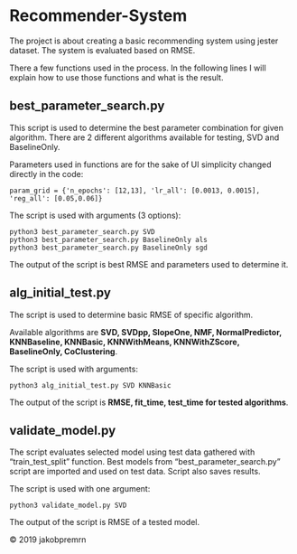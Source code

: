 # Recommender-System

The project is about creating a basic recommending system using jester dataset. The system is evaluated based on RMSE.

There a few functions used in the process. In the following lines I will explain how to use those functions and what is the result.


## best_parameter_search.py

This script is used to determine the best parameter combination for given algorithm. There are 2 different algorithms available for testing, SVD and BaselineOnly.

Parameters used in functions are for the sake of UI simplicity changed directly in the code:

	param_grid = {'n_epochs': [12,13], 'lr_all': [0.0013, 0.0015], 'reg_all': [0.05,0.06]}

The script is used with arguments (3 options):
	
	python3 best_parameter_search.py SVD
	python3 best_parameter_search.py BaselineOnly als
	python3 best_parameter_search.py BaselineOnly sgd

The output of the script is best RMSE and parameters used to determine it.



## alg_initial_test.py

The script is used to determine basic RMSE of specific algorithm.

Available algorithms are **SVD, SVDpp, SlopeOne, NMF, NormalPredictor, KNNBaseline, KNNBasic, KNNWithMeans, KNNWithZScore, BaselineOnly, CoClustering**.

The script is used with arguments:

	python3 alg_initial_test.py SVD KNNBasic

The output of the script is **RMSE, fit_time, test_time for tested algorithms**.



## validate_model.py

The script evaluates selected model using test data gathered with “train_test_split” function. Best models from “best_parameter_search.py” script are imported and used on test data. Script also saves results.

The script is used with one argument:

	python3 validate_model.py SVD

The output of the script is RMSE of a tested model.

© 2019 jakobpremrn
